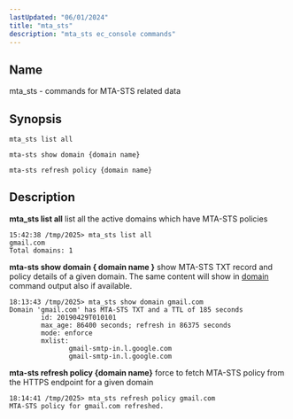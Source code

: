 ```yaml
---
lastUpdated: "06/01/2024"
title: "mta_sts"
description: "mta_sts ec_console commands" 
---
```


<a name="console_commands.mta-sts"></a>
## Name

mta_sts - commands for MTA-STS related data

## Synopsis

`mta_sts list all`

`mta-sts show domain {domain name}`

`mta-sts refresh policy {domain name}`

## Description

**mta_sts list all**  list all the active domains which have MTA-STS policies

```
15:42:38 /tmp/2025> mta_sts list all
gmail.com
Total domains: 1
```

**mta-sts show domain { domain name }**  show MTA-STS TXT record and policy details of a given domain.
 The same content will show in [domain](/momentum/4/console-commands/domain) command output also if
 available.


```
18:13:43 /tmp/2025> mta_sts show domain gmail.com
Domain 'gmail.com' has MTA-STS TXT and a TTL of 185 seconds
        id: 20190429T010101
        max_age: 86400 seconds; refresh in 86375 seconds
        mode: enforce
        mxlist:
               gmail-smtp-in.l.google.com
               gmail-smtp-in.l.google.com
```

**mta-sts refresh policy {domain name}**  force to fetch MTA-STS policy from the HTTPS endpoint for a
given domain 


```
18:14:41 /tmp/2025> mta_sts refresh policy gmail.com
MTA-STS policy for gmail.com refreshed.
```
